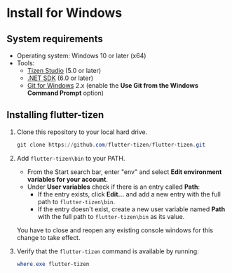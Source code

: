 # Install for Windows

## System requirements

- Operating system: Windows 10 or later (x64)
- Tools:
  - [Tizen Studio](install-tizen-sdk.md) (5.0 or later)
  - [.NET SDK](https://learn.microsoft.com/en-us/dotnet/core/install/windows) (6.0 or later)
  - [Git for Windows](https://git-scm.com/download/win) 2.x (enable the **Use Git from the Windows Command Prompt** option)

## Installing flutter-tizen

1. Clone this repository to your local hard drive.

   ```powershell
   git clone https://github.com/flutter-tizen/flutter-tizen.git
   ```

1. Add `flutter-tizen\bin` to your PATH.

   - From the Start search bar, enter "env" and select **Edit environment variables for your account**.
   - Under **User variables** check if there is an entry called **Path**:
     - If the entry exists, click **Edit...** and add a new entry with the full path to `flutter-tizen\bin`.
     - If the entry doesn't exist, create a new user variable named **Path** with the full path to `flutter-tizen\bin` as its value.

   You have to close and reopen any existing console windows for this change to take effect.

1. Verify that the `flutter-tizen` command is available by running:

   ```powershell
   where.exe flutter-tizen
   ```

